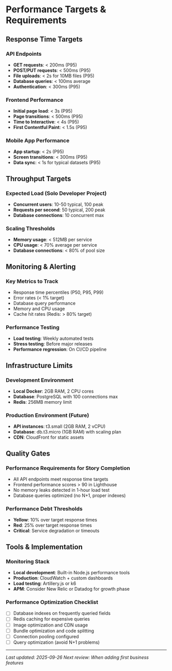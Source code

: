# Performance Targets & Requirements

## Response Time Targets

### API Endpoints

- **GET requests**: < 200ms (P95)
- **POST/PUT requests**: < 500ms (P95)
- **File uploads**: < 2s for 10MB files (P95)
- **Database queries**: < 100ms average
- **Authentication**: < 300ms (P95)

### Frontend Performance

- **Initial page load**: < 3s (P95)
- **Page transitions**: < 500ms (P95)
- **Time to Interactive**: < 4s (P95)
- **First Contentful Paint**: < 1.5s (P95)

### Mobile App Performance

- **App startup**: < 2s (P95)
- **Screen transitions**: < 300ms (P95)
- **Data sync**: < 1s for typical datasets (P95)

## Throughput Targets

### Expected Load (Solo Developer Project)

- **Concurrent users**: 10-50 typical, 100 peak
- **Requests per second**: 50 typical, 200 peak
- **Database connections**: 10 concurrent max

### Scaling Thresholds

- **Memory usage**: < 512MB per service
- **CPU usage**: < 70% average per service
- **Database connections**: < 80% of pool size

## Monitoring & Alerting

### Key Metrics to Track

- Response time percentiles (P50, P95, P99)
- Error rates (< 1% target)
- Database query performance
- Memory and CPU usage
- Cache hit rates (Redis: > 80% target)

### Performance Testing

- **Load testing**: Weekly automated tests
- **Stress testing**: Before major releases
- **Performance regression**: On CI/CD pipeline

## Infrastructure Limits

### Development Environment

- **Local Docker**: 2GB RAM, 2 CPU cores
- **Database**: PostgreSQL with 100 connections max
- **Redis**: 256MB memory limit

### Production Environment (Future)

- **API instances**: t3.small (2GB RAM, 2 vCPU)
- **Database**: db.t3.micro (1GB RAM) with scaling plan
- **CDN**: CloudFront for static assets

## Quality Gates

### Performance Requirements for Story Completion

- All API endpoints meet response time targets
- Frontend performance scores > 90 in Lighthouse
- No memory leaks detected in 1-hour load test
- Database queries optimized (no N+1, proper indexes)

### Performance Debt Thresholds

- **Yellow**: 10% over target response times
- **Red**: 25% over target response times
- **Critical**: Service degradation or timeouts

## Tools & Implementation

### Monitoring Stack

- **Local development**: Built-in Node.js performance tools
- **Production**: CloudWatch + custom dashboards
- **Load testing**: Artillery.js or k6
- **APM**: Consider New Relic or Datadog for growth phase

### Performance Optimization Checklist

- [ ] Database indexes on frequently queried fields
- [ ] Redis caching for expensive queries
- [ ] Image optimization and CDN usage
- [ ] Bundle optimization and code splitting
- [ ] Connection pooling configured
- [ ] Query optimization (avoid N+1 problems)

---

_Last updated: 2025-09-26_
_Next review: When adding first business features_
